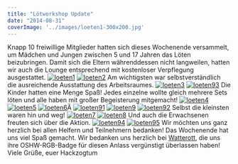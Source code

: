 ```yaml
---
title: "Lötworkshop Update"
date: "2014-08-31"
coverImage: '../images/loeten1-300x200.jpg'
---
```


Knapp 10 freiwillige Mitglieder hatten sich dieses Wochenende versammelt, um Mädchen und Jungen zwischen 5 und 17 Jahren das Löten beizubringen. Damit sich die Eltern währenddessen nicht langweilen, hatten wir auch die Lounge entsprechend mit kostenloser Verpflegung ausgestattet. [![loeten1](../images/loeten1-300x200.jpg)](https://hackzogtum-coburg.de/wp-content/uploads/2014/09/loeten1.jpg " ") [![loeten2](../images/loeten2-200x300.jpg)](https://hackzogtum-coburg.de/wp-content/uploads/2014/09/loeten2.jpg " ") Am wichtigsten war selbstverständlich die ausreichende Ausstattung des Arbeitsraumes. [![loeten3](../images/loeten3-300x200.jpg)](https://hackzogtum-coburg.de/wp-content/uploads/2014/09/loeten3.jpg " ") [![loeten93](../images/loeten93-300x200.jpg)](https://hackzogtum-coburg.de/wp-content/uploads/2014/09/loeten93.jpg " ") Die Kinder hatten eine Menge Spaß! Jedes einzelne wollte gleich mehrere Sets löten und alle haben mit großer Begeisterung mitgemacht! [![loeten4](../images/loeten4-300x199.jpg)](https://hackzogtum-coburg.de/wp-content/uploads/2014/09/loeten4.jpg " ") [![loeten5](../images/loeten5-300x199.jpg)](https://hackzogtum-coburg.de/wp-content/uploads/2014/09/loeten5.jpg " ") [![loeten6](../images/loeten6-300x199.jpg)](https://hackzogtum-coburg.de/wp-content/uploads/2014/09/loeten6.jpg " ")Â [![loeten91](../images/loeten91-300x200.jpg)](https://hackzogtum-coburg.de/wp-content/uploads/2014/09/loeten91.jpg " ") [![loeten9](../images/loeten9-200x300.jpg)](https://hackzogtum-coburg.de/wp-content/uploads/2014/09/loeten9.jpg " ") [![loeten92](../images/loeten92-200x300.jpg)](https://hackzogtum-coburg.de/wp-content/uploads/2014/09/loeten92.jpg " ") Selbst die kleinsten waren hin und weg! [![loeten7](../images/loeten7-199x300.jpg)](https://hackzogtum-coburg.de/wp-content/uploads/2014/09/loeten7.jpg " ") [![loeten8](../images/loeten8-300x199.jpg)](https://hackzogtum-coburg.de/wp-content/uploads/2014/09/loeten8.jpg " ") Und auch die Erwachsenen freuten sich über die Aktion. [![loeten94](../images/loeten94-300x200.jpg)](https://hackzogtum-coburg.de/wp-content/uploads/2014/09/loeten94.jpg " ") [![loeten95](../images/loeten95-300x199.jpg)](https://hackzogtum-coburg.de/wp-content/uploads/2014/09/loeten95.jpg " ") Wir möchten uns ganz herzlich bei allen Helfern und Teilnehmern bedanken! Das Wochenende hat uns viel Spaß gemacht. Wir bedanken uns herzlich bei [Watterott](http://www.watterott.com/), die uns ihre OSHW-RGB-Badge für diesen Anlass vergünstigt überlassen haben! Viele Grüße, euer Hackzogtum
